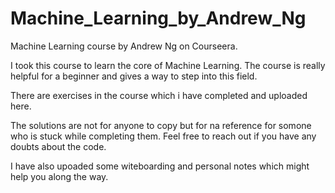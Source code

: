 # Machine_Learning_by_Andrew_Ng
Machine Learning course by Andrew Ng on Courseera. 

I took this course to learn the core of Machine Learning. The course is really helpful for a beginner and gives a way to step into this field.

There are exercises in the course which i have completed and uploaded here.

The solutions are not for anyone to copy but for na reference for somone who is stuck while completing them.
Feel free to reach out if you have any doubts about the code.

I have also upoaded some witeboarding and personal notes which might help you along the way.
